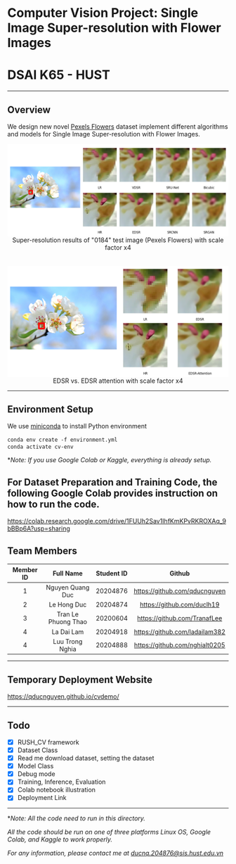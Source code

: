 # Computer Vision Project: Single Image Super-resolution with Flower Images
# DSAI K65 - HUST

---
## Overview

We design new novel [Pexels Flowers](https://www.kaggle.com/datasets/alas123dc/pexels-flowers-dataset-official) dataset implement different algorithms and models for Single Image Super-resolution with Flower Images.




<span class="img_container center" style="display: block;">
    <img alt="test" src="examples/github/0184x4-figure.png" style="display:block; margin-left: auto; margin-right: auto;" title="caption" />
    <span class="img_caption" style="display: block; text-align: center;">Super-resolution results of "0184" test image (Pexels Flowers) with scale factor x4</span>
</span>

</br>
</br>



<span class="img_container center" style="display: block;">
    <img alt="test" src="examples/github/0184x4-attention-figure.png" style="display:block; margin-left: auto; margin-right: auto;" title="caption" />
    <span class="img_caption" style="display: block; text-align: center;">EDSR vs. EDSR attention with scale factor x4</span>
</span>

---

## Environment Setup

We use [miniconda](https://docs.conda.io/en/latest/miniconda.html) to install Python environment 

```
conda env create -f environment.yml
conda activate cv-env
```

**Note: If you use Google Colab or Kaggle, everything is already setup.*



## For Dataset Preparation and Training Code, the following Google Colab provides instruction on how to run the code.

https://colab.research.google.com/drive/1FUUh2Sav1IhfKmKPvRKROXAq_9bBBp6A?usp=sharing


## Team Members

| Member ID | Full Name       | Student ID    |  Github|
| :--:|    :---:              |   :---:       | :---:|
| 1   | Nguyen Quang Duc      | 20204876      |https://github.com/qducnguyen|
| 2   | Le Hong Duc           | 20204874      |https://github.com/duclh19 |
| 3   | Tran Le Phuong Thao   | 20200604      |https://github.com/TranafLee |
| 4   | La Dai Lam            | 20204918      |https://github.com/ladailam382 |
| 4   | Luu Trong Nghia       | 20204888      |https://github.com/nghialt0205 |

---
## Temporary Deployment Website

https://qducnguyen.github.io/cvdemo/



---

## Todo

- [x] RUSH_CV framework
- [x] Dataset Class
- [x] Read me download dataset, setting the dataset
- [x] Model Class
- [x] Debug mode
- [x] Training, Inference, Evaluation
- [x] Colab notebook illustration
- [x] Deployment Link

---

**Note: All the code need to run in this directory.* 

*All the code should be run on one of three platforms Linux OS, Google Colab, and Kaggle to work properly.*

*For any information, please contact me at ducnq.204876@sis.hust.edu.vn*